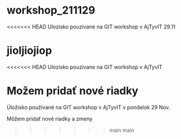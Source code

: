 # workshop_211129
<<<<<<< HEAD
Ulozisko pouzivane na GIT workshop v AjTyvIT 29.11





jioljiojiop
=======
<<<<<<< HEAD
Ulozisko pouzivane na GIT workshop v AjTyvIT


Možem pridať nové riadky
=======
Úložisko používané na GIT workshop v AjTyvIT v pondelok 29 Nov.


Môžem pridať nové riadky a zmeny
>>>>>>> main
>>>>>>> main
